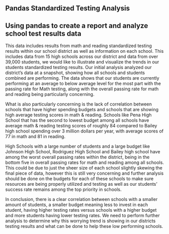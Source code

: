 ## Pandas Standardized Testing Analysis

## Using pandas to create a report and analyze school test results data


This data includes results from math and reading standardized testing results within our school district as well as information on each school. This includes data from 15 high schools across our district and data from over 39,000 students, we would like to illustrate and visualize the trends in our students standardized testing results. Our initial analysis analyzed our district’s data at a snapshot, showing how all schools and students combined are performing. The data shows that our students are currently performing at an average to below average level for the most part with the passing rate for Math testing, along with the overall passing rate for math and reading being particularly concerning. 

What is also particularly concerning is the lack of correlation between schools that have higher spending budgets and schools that are showing high average testing scores in math & reading. Schools like Pena High School that has the second to lowest budget among all schools have average math & reading testing scores of roughly 84 compared to Bailey high school spending over 3 million dollars per year, with average scores of 77 in math and 81 in reading. 

High Schools with a large number of students and a large budget like Johnson High School, Rodriguez High School and Bailey high school have among the worst overall passing rates within the district, being in the bottom five in overall passing rates for math and reading among all schools. This could be due to just the sheer size of each school slightly skewing the final piece of data, however this is still very concerning and further analysis should be done on the budgets for each of these schools to make sure resources are being properly utilized and testing as well as our students’ success rate remains among the top priority in schools. 

In conclusion, there is a clear correlation between schools with a smaller amount of students, a smaller budget meaning less to invest in each student, having higher testing rates versus schools with a higher budget and more students having lower testing rates. We need to perform further analysis to determine why this worrying trend is showing in our districts testing results and what can be done to help these low performing schools. 


